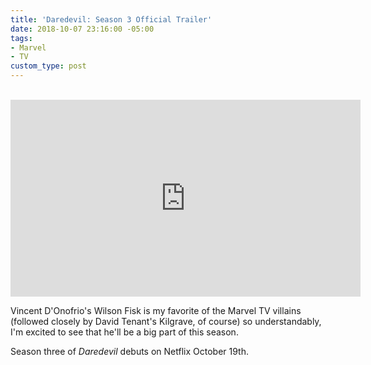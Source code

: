 ```yaml
---
title: 'Daredevil: Season 3 Official Trailer'
date: 2018-10-07 23:16:00 -05:00
tags:
- Marvel
- TV
custom_type: post
---
```


<div class="iframe-container">
  <iframe width="560" height="315" src="https://www.youtube-nocookie.com/embed/n83s6NO1NE0?rel=0" frameborder="0" allow="autoplay; encrypted-media" allowfullscreen></iframe>
</div>

Vincent D'Onofrio's Wilson Fisk is my favorite of the Marvel TV villains (followed closely by David Tenant's Kilgrave, of course) so understandably, I'm excited to see that he'll be a big part of this season.

Season three of *Daredevil* debuts on Netflix October 19th.

